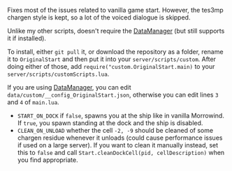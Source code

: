 Fixes most of the issues related to vanilla game start. However, the tes3mp chargen style is kept, so a lot of the voiced dialogue is skipped.

Unlike my other scripts, doesn't require the [DataManager](https://github.com/tes3mp-scripts/DataManager) (but still supports it if installed).

To install, either `git pull` it, or download the repository as a folder, rename it to `OriginalStart` and then put it into your `server/scripts/custom`. After doing either of those, add `require("custom.OriginalStart.main)` to your `server/scripts/customScripts.lua`.

If you are using [DataManager](https://github.com/tes3mp-scripts/DataManager), you can edit `data/custom/__config_OriginalStart.json`, otherwise you can edit lines `3` and `4` of `main.lua`.  
* `START_ON_DOCK` if `false`, spawns you at the ship like in vanilla Morrowind. If `true`, you spawn standing at the dock and the ship is disabled.
* `CLEAN_ON_UNLOAD` whether the cell `-2, -9` should be cleaned of some chargen residue whenever it unloads (could cause performance issues if used on a large server). If you want to clean it manually instead, set this to `false` and call `Start.cleanDockCell(pid, cellDescription)` when you find appropriate.